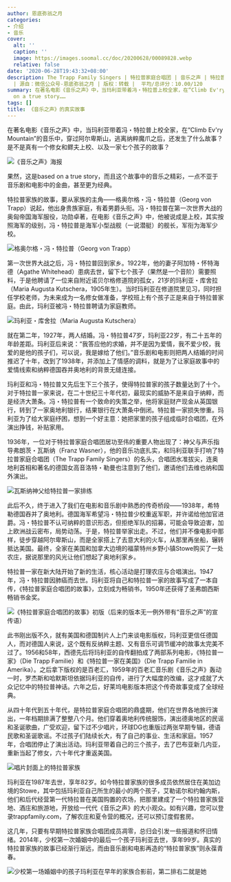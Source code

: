 ```yaml
---
author: 恩底弥翁之月
categories:
- 介绍
- 音乐
cover:
  alt: ''
  caption: ''
  image: https://images.soomal.cc/doc/20200628/00089828.webp
  relative: false
date: '2020-06-28T19:43:32+08:00'
description: The Trapp Family Singers | 特拉普家庭合唱团 | 音乐之声 | 特拉普家族 | The Sound of Music
  | 源自：微信公众号-恩底弥翁之月 | 版权：转载 |  平均/总评分：10.00/120
summary: 在著名电影《音乐之声》中，当玛利亚带着冯・特拉普上校全家，在“Climb Ev'ry Mountain”的音乐中，穿过阿尔卑斯山，逃离纳粹魔爪之后，还发生了什么故事？是不是真有一个修女和鳏夫上校、以及一家七个孩子的故事？果然，这是based
  on a true story……
tags: []
title: 《音乐之声》的真实故事
---
```


在著名电影《音乐之声》中，当玛利亚带着冯・特拉普上校全家，在“Climb Ev'ry Mountain”的音乐中，穿过阿尔卑斯山，逃离纳粹魔爪之后，还发生了什么故事？是不是真有一个修女和鳏夫上校、以及一家七个孩子的故事？

![《音乐之声》海报](https://images.soomal.cc/doc/20200628/00089826.webp)





果然，这是based on a true story，而且这个故事中的音乐之精彩，一点不亚于音乐剧和电影中的金曲，甚至更为经典。

特拉普家族的故事，要从家族的主角――格奥尔格・冯・特拉普（Georg von Trapp）说起，他出身贵族家庭，有着男爵头衔。冯・特拉普在第一次世界大战的奥匈帝国海军服役，功勋卓著，在电影《音乐之声》中，他被说成是上校，其实按照海军的级别，冯・特拉普是海军小型战舰（一说潜艇）的舰长，军衔为海军少校。

![格奥尔格・冯・特拉普（Georg von Trapp）](https://images.soomal.cc/doc/20200628/00089821.webp)





第一次世界大战之后，冯・特拉普回到家乡。1922年，他的妻子阿加特・怀特海德（Agathe Whitehead）患病去世，留下七个孩子（果然是一个音阶）需要照料，于是他聘请了一位来自附近诺贝尔格修道院的孤女，21岁的玛利亚・库舍拉（Maria Augusta Kutschera，1905年生）。当时玛利亚在修道院里见习，同时担任学校老师，为未来成为一名修女做准备，学校班上有个孩子正是来自于特拉普家庭。由此，玛利亚被冯・特拉普聘请为家庭教师。

![玛利亚・库舍拉（Maria Augusta Kutschera）](https://images.soomal.cc/doc/20200628/00089822_01.webp)





就在第二年，1927年，两人结婚。冯・特拉普47岁，玛利亚22岁，有二十五年的年龄差距。玛利亚后来说：“我答应他的求婚，并不是因为爱情，我不爱少校，我爱的是他的孩子们，可以说，我是嫁给了他们。”音乐剧和电影则把两人结婚的时间推迟了十年，改到了1938年，并添加上了情感的调料，就是为了让家庭故事中的爱情线索和纳粹德国吞并奥地利的背景无缝连接。

玛利亚和冯・特拉普又先后生下三个孩子，使得特拉普家的孩子数量达到了十个。对于特拉普一家来说，在二十世纪三十年代初，最现实的威胁不是来自于纳粹，而是经济大萧条。冯・特拉普有一个致命的失策之举，他将家庭财产现金从英国银行，转到了一家奥地利银行，结果银行在大萧条中倒闭。特拉普一家损失惨重。玛利亚为了给大家庭纾困，想到一个好主意：她把家里的孩子组成临时合唱团，在外演出挣钱，补贴家用。

1936年，一位对于特拉普家庭合唱团居功至伟的重要人物出现了：神父与声乐指导弗朗茨・瓦斯纳（Franz Wasner），他的音乐功底扎实，和玛利亚联手打响了特拉普家庭合唱团（The Trapp Family Singers）的名头，合唱团水准拔尖，连奥地利首相和著名的德国女高音洛特・勒曼也注意到了他们，邀请他们去维也纳和国外演出。

![瓦斯纳神父给特拉普一家排练](https://images.soomal.cc/doc/20200628/00089823.webp)





此后不久，终于进入了我们在电影和音乐剧中熟悉的传奇桥段――1938年，希特勒德国吞并了奥地利。德国海军希望冯・特拉普少校重返军职，并许诺给他加官进爵。冯・特拉普不认可纳粹的意识形态，但拒绝军队的招募，可能会导致迫害，加上欧洲战云密布，局势动荡。于是，特拉普举家出走。不过，他们并不像电影中那样，徒步穿越阿尔卑斯山，而是全家搭上了去意大利的火车，从那里再坐船，辗转抵达美国。最终，全家在美国和加拿大边境的福蒙特州乡野小镇Stowe购买了一处农庄，据说那里的风光让他们想起了奥地利家乡。

特拉普一家在新大陆开始了新的生活，核心活动是打理农庄与合唱演出。1947年，冯・特拉普因肺癌而去世。玛利亚将自己和特拉普一家的故事写成了一本自传，《特拉普家庭合唱团的故事》，立刻成为畅销书，1950年还获得了圣弗朗西斯畅销书金奖。

![《特拉普家庭合唱团的故事》初版（后来的版本无一例外带有“音乐之声”的宣传语）](https://images.soomal.cc/doc/20200628/00089824_01.webp)





此书刚出版不久，就有美国和德国制片人上门来谈电影版权，玛利亚更信任德国人，而对德国人来说，这个既有反纳粹主题、又有音乐可调节缓冲的故事太完美不过了。1956和58年，西德先后将玛利亚的自传翻拍成了两部系列电影，《特拉普一家》（Die Trapp Familie）和《特拉普一家在美国》（Die Trapp Familie in Amerika）。之后拿下版权的是百老汇，1959年的百老汇音乐剧《音乐之声》轰动一时，罗杰斯和哈默斯坦依据玛利亚的自传，进行了大幅度的改编，这才成就了大众记忆中的特拉普神话。六年之后，好莱坞电影版本把这个传奇故事变成了全球经典。

从四十年代到五十年代，是特拉普家庭合唱团的鼎盛期，他们在世界各地旅行演出，一年档期排满了整整八个月。他们穿着奥地利传统服饰，演出德奥地区的民谣和圣诞歌曲，广受欢迎，留下过不少唱片，环球DG也重版过两张早期专辑，德语民歌和圣诞歌谣。不过孩子们陆续长大，有了自己的事业、生活和家庭。1957年，合唱团停止了演出活动。玛利亚带着自己的三个孩子，去了巴布亚新几内亚，重新当起了修女，六十年代才重返美国。

![唱片封面上的特拉普家族](https://images.soomal.cc/doc/20200628/00089825.webp)





玛利亚在1987年去世，享年82岁。如今特拉普家族的很多成员依然居住在美加边境的Stowe，其中包括玛利亚自己所生的最小的两个孩子，艾勒诺尔和约翰内斯，他们和后代经营第一代特拉普在美国购置的农场，把那里建成了一个特拉普家族营地、酒庄和旅游地，开放给一代代《音乐之声》的大小观众。如有兴趣，您可以登录trappfamily.com，了解农庄和夏令营的概况，还可以预订度假套房。

这几年，只要有早期特拉普家族合唱团成员凋零，总归会引发一些报道和怀旧情绪。2014年，少校第一次婚姻中的最后一个孩子玛利亚去世，享年99岁。真实的特拉普家族的故事已经渐行渐远，而由音乐剧和电影再造的“特拉普家族”则永葆青春。

![少校第一场婚姻中的孩子玛利亚在早年的家族合影前，第二排右二就是她](https://images.soomal.cc/doc/20200628/00089827.webp)